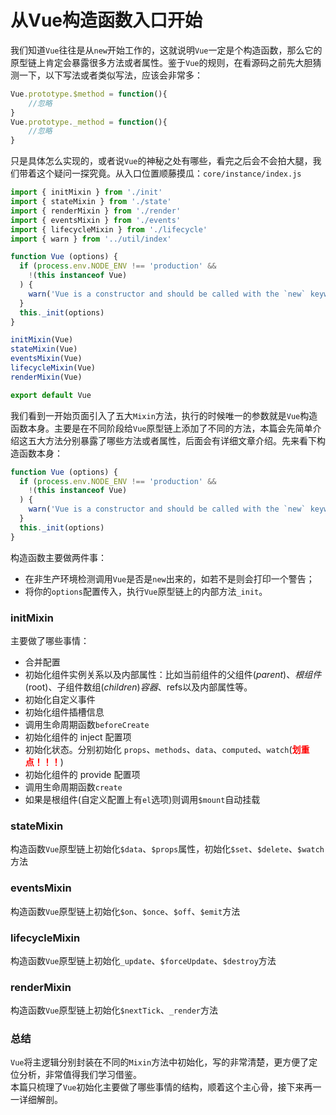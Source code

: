 # 从Vue构造函数入口开始
我们知道`Vue`往往是从`new`开始工作的，这就说明`Vue`一定是个构造函数，那么它的原型链上肯定会暴露很多方法或者属性。鉴于`Vue`的规则，在看源码之前先大胆猜测一下，以下写法或者类似写法，应该会非常多：
```js
Vue.prototype.$method = function(){
	//忽略
}
Vue.prototype._method = function(){
	//忽略
}
```
只是具体怎么实现的，或者说`Vue`的神秘之处有哪些，看完之后会不会拍大腿，我们带着这个疑问一探究竟。从入口位置顺藤摸瓜：`core/instance/index.js`
```js
import { initMixin } from './init'
import { stateMixin } from './state'
import { renderMixin } from './render'
import { eventsMixin } from './events'
import { lifecycleMixin } from './lifecycle'
import { warn } from '../util/index'

function Vue (options) {
  if (process.env.NODE_ENV !== 'production' &&
    !(this instanceof Vue)
  ) {
    warn('Vue is a constructor and should be called with the `new` keyword')
  }
  this._init(options)
}

initMixin(Vue)
stateMixin(Vue)
eventsMixin(Vue)
lifecycleMixin(Vue)
renderMixin(Vue)

export default Vue

```
我们看到一开始页面引入了五大`Mixin`方法，执行的时候唯一的参数就是`Vue`构造函数本身。主要是在不同阶段给`Vue`原型链上添加了不同的方法，本篇会先简单介绍这五大方法分别暴露了哪些方法或者属性，后面会有详细文章介绍。先来看下构造函数本身：
```js
function Vue (options) {
  if (process.env.NODE_ENV !== 'production' &&
    !(this instanceof Vue)
  ) {
    warn('Vue is a constructor and should be called with the `new` keyword')
  }
  this._init(options)
}
```
构造函数主要做两件事：
+ 在非生产环境检测调用`Vue`是否是`new`出来的，如若不是则会打印一个警告；
+ 将你的`options`配置传入，执行`Vue`原型链上的内部方法`_init`。
### initMixin
主要做了哪些事情：
+ 合并配置
+ 初始化组件实例关系以及内部属性：比如当前组件的父组件($parent)、根组件($root)、子组件数组($children)容器、$refs以及内部属性等。
+ 初始化自定义事件
+ 初始化组件插槽信息
+ 调用生命周期函数`beforeCreate`
+ 初始化组件的 inject 配置项
+ 初始化状态。分别初始化 `props`、`methods`、`data`、`computed`、`watch`(<strong style="color:red;">划重点！！！</strong>)
+ 初始化组件的 provide 配置项
+ 调用生命周期函数`create`
+ 如果是根组件(自定义配置上有`el`选项)则调用`$mount`自动挂载
### stateMixin
构造函数`Vue`原型链上初始化`$data`、`$props`属性，初始化`$set`、`$delete`、`$watch`方法
### eventsMixin
构造函数`Vue`原型链上初始化`$on`、`$once`、`$off`、`$emit`方法
### lifecycleMixin
构造函数`Vue`原型链上初始化`_update`、`$forceUpdate`、`$destroy`方法
### renderMixin
构造函数`Vue`原型链上初始化`$nextTick`、`_render`方法
### 总结
`Vue`将主逻辑分别封装在不同的`Mixin`方法中初始化，写的非常清楚，更方便了定位分析，非常值得我们学习借鉴。<br />
本篇只梳理了`Vue`初始化主要做了哪些事情的结构，顺着这个主心骨，接下来再一一详细解剖。